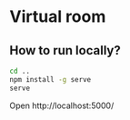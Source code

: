 # Virtual room

## How to run locally?

```bash
cd ..
npm install -g serve
serve
```

Open http://localhost:5000/
